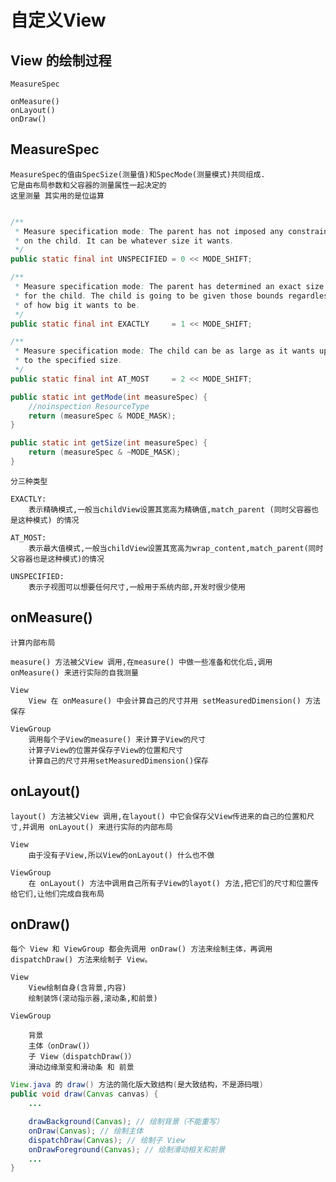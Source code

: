 # 自定义View

## View 的绘制过程

    MeasureSpec

    onMeasure() 
    onLayout() 
    onDraw()

## MeasureSpec

    MeasureSpec的值由SpecSize(测量值)和SpecMode(测量模式)共同组成.
    它是由布局参数和父容器的测量属性一起决定的
    这里测量 其实用的是位运算

``` java

/**
 * Measure specification mode: The parent has not imposed any constraint
 * on the child. It can be whatever size it wants.
 */
public static final int UNSPECIFIED = 0 << MODE_SHIFT;

/**
 * Measure specification mode: The parent has determined an exact size
 * for the child. The child is going to be given those bounds regardless
 * of how big it wants to be.
 */
public static final int EXACTLY     = 1 << MODE_SHIFT;

/**
 * Measure specification mode: The child can be as large as it wants up
 * to the specified size.
 */
public static final int AT_MOST     = 2 << MODE_SHIFT;

public static int getMode(int measureSpec) {
    //noinspection ResourceType
    return (measureSpec & MODE_MASK);
}

public static int getSize(int measureSpec) {
    return (measureSpec & ~MODE_MASK);
}
```

    分三种类型

    EXACTLY:
        表示精确模式,一般当childView设置其宽高为精确值,match_parent (同时父容器也是这种模式) 的情况

    AT_MOST:
        表示最大值模式,一般当childView设置其宽高为wrap_content,match_parent(同时父容器也是这种模式)的情况

    UNSPECIFIED:
        表示子视图可以想要任何尺寸,一般用于系统内部,开发时很少使用

## onMeasure()

    计算内部布局

    measure() 方法被父View 调用,在measure() 中做一些准备和优化后,调用 onMeasure() 来进行实际的自我测量

    View
        View 在 onMeasure() 中会计算自己的尺寸并用 setMeasuredDimension() 方法保存

    ViewGroup
        调用每个子View的measure() 来计算子View的尺寸
        计算子View的位置并保存子View的位置和尺寸
        计算自己的尺寸并用setMeasuredDimension()保存

## onLayout()

    layout() 方法被父View 调用,在layout() 中它会保存父View传进来的自己的位置和尺寸,并调用 onLayout() 来进行实际的内部布局

    View
        由于没有子View,所以View的onLayout() 什么也不做
    
    ViewGroup
        在 onLayout() 方法中调用自己所有子View的layot() 方法,把它们的尺寸和位置传给它们,让他们完成自我布局

## onDraw()

    每个 View 和 ViewGroup 都会先调用 onDraw() 方法来绘制主体，再调用 dispatchDraw() 方法来绘制子 View。

    View
        View绘制自身(含背景,内容)
        绘制装饰(滚动指示器,滚动条,和前景)

    ViewGroup

        背景
        主体（onDraw()）
        子 View（dispatchDraw()）
        滑动边缘渐变和滑动条 和 前景
 
``` java  
View.java 的 draw() 方法的简化版大致结构(是大致结构，不是源码哦)
public void draw(Canvas canvas) {
    ...

    drawBackground(Canvas); // 绘制背景（不能重写）
    onDraw(Canvas); // 绘制主体
    dispatchDraw(Canvas); // 绘制子 View
    onDrawForeground(Canvas); // 绘制滑动相关和前景
    ...
}
```
